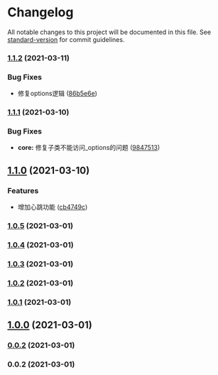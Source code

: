 # Changelog

All notable changes to this project will be documented in this file. See [standard-version](https://github.com/conventional-changelog/standard-version) for commit guidelines.

### [1.1.2](https://github.com/chenchenwuai/websocket-reconnect/compare/v1.1.1...v1.1.2) (2021-03-11)


### Bug Fixes

* 修复options逻辑 ([86b5e6e](https://github.com/chenchenwuai/websocket-reconnect/commit/86b5e6eb6b3fd0f4007125ad980a48f9a11f73b3))

### [1.1.1](https://github.com/chenchenwuai/websocket-reconnect/compare/v1.1.0...v1.1.1) (2021-03-10)


### Bug Fixes

* **core:** 修复子类不能访问_options的问题 ([9847513](https://github.com/chenchenwuai/websocket-reconnect/commit/98475135f0161ed3f1ce71bfd8ddc366ae3d847a))

## [1.1.0](https://github.com/chenchenwuai/websocket-reconnect/compare/v1.0.5...v1.1.0) (2021-03-10)


### Features

* 增加心跳功能 ([cb4749c](https://github.com/chenchenwuai/websocket-reconnect/commit/cb4749c5b9749279a7073fa9962b032a679b1adb))

### [1.0.5](https://github.com/chenchenwuai/websocket-reconnect/compare/v1.0.4...v1.0.5) (2021-03-01)

### [1.0.4](https://github.com/chenchenwuai/websocket-reconnect/compare/v1.0.3...v1.0.4) (2021-03-01)

### [1.0.3](https://github.com/chenchenwuai/websocket-reconnect/compare/v1.0.2...v1.0.3) (2021-03-01)

### [1.0.2](https://github.com/chenchenwuai/websocket-reconnect/compare/v1.0.1...v1.0.2) (2021-03-01)

### [1.0.1](https://github.com/chenchenwuai/websocket-reconnect/compare/v1.0.0...v1.0.1) (2021-03-01)

## [1.0.0](https://github.com/chenchenwuai/websocket-reconnect/compare/v0.0.3...v1.0.0) (2021-03-01)

### [0.0.2](https://github.com/chenchenwuai/websocket-reconnect/compare/v0.0.3...v0.0.2) (2021-03-01)

### 0.0.2 (2021-03-01)
